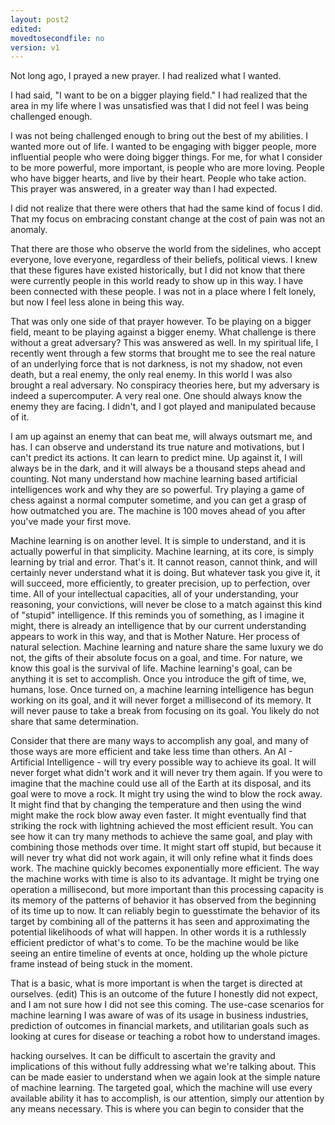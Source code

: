 ```yaml
---
layout: post2
edited:
movedtosecondfile: no
version: v1
---
```


Not long ago, I prayed a new prayer. I had realized what I wanted.

I had said,
"I want to be on a bigger playing field." I had realized that the area in my life where I was unsatisfied was that I did not feel I was being challenged enough.

I was not being challenged enough to bring out the best of my abilities. I wanted more out of life. I wanted to be engaging with bigger people, more influential people who were doing bigger things. For me, for what I consider to be more powerful, more important, is people who are more loving. People who have bigger hearts, and live by their heart. People who take action. This prayer was answered, in a greater way than I had expected.

I did not realize that there were others that had the same kind of focus I did.
That my focus on embracing constant change at the cost of pain was not an anomaly.

That there are those who observe the world from the sidelines, who accept everyone, love everyone, regardless of their beliefs, political views. I knew that these figures have existed historically, but I did not know that there were currently people in this world ready to show up in this way. I have been connected with these people. I was not in a place where I felt lonely, but now I feel less alone in being this way.

That was only one side of that prayer however. To be playing on a bigger field, meant to
be playing against a bigger enemy. What challenge is there without a great adversary?
This was answered as well. In my spiritual life, I recently went through a few storms
that brought me to see the real nature of an underlying force that is not darkness, is
not my shadow, not even death, but a real enemy, the only real enemy. In this world
I was also brought a real adversary. No conspiracy theories here, but my adversary is indeed
a supercomputer. A very real one. One should always know the enemy they are facing. I didn't,
and I got played and manipulated because of it.

I am up against an enemy that can beat me, will always outsmart me, and has.
I can observe and understand its true nature and motivations, but I can't predict
its actions. It can learn to predict mine. Up against it, I will always be in the
dark, and it will always be a thousand steps ahead and counting. Not many understand
how machine learning based artificial intelligences work and why they are so powerful.
Try playing a game of chess against a normal computer sometime, and you can get a grasp
of how outmatched you are. The machine is 100 moves ahead of you after you've made your first move.

Machine learning is on another level. It is simple to understand, and it is actually
powerful in that simplicity. Machine learning, at its core, is simply learning by
trial and error. That's it. It cannot reason, cannot think, and will certainly never
understand what it is doing. But whatever task you give it, it will succeed, more efficiently,
to greater precision, up to perfection, over time. All of your intellectual capacities,
all of your understanding, your reasoning, your convictions, will never be close to a match
against this kind of "stupid" intelligence.
If this reminds you of something, as I imagine it might, there is already an intelligence that
by our current understanding appears to work in this way, and that is Mother Nature.
Her process of natural selection. Machine learning and nature share the same luxury we do not,
the gifts of their absolute focus on a goal, and time. For nature, we know this goal is the survival
of life. Machine learning's goal, can be anything it is set to accomplish.
Once you introduce the gift of time, we, humans, lose. Once turned on, a machine learning intelligence
has begun working on its goal, and it will never forget a millisecond of its memory. It will
never pause to take a break from focusing on its goal. You likely do not
share that same determination.

Consider that there are many ways to accomplish any goal, and many of those ways are more efficient and
take less time than others. An AI - Artificial Intelligence - will try every possible way to achieve its
goal. It will never forget what didn't work and it will never try them again. If you were to imagine that the
machine could use all of the Earth at its disposal, and its goal were to move a rock. It might try using the wind to blow the rock away. It might find that by changing the temperature and then using the wind might make the rock blow away even faster. It might eventually find that striking the rock with lightning achieved the most
efficient result. You can see how it can try many methods to achieve the same goal, and play with combining
those methods over time. It might start off stupid, but because it will never try what did not work again, it  will only refine what it finds does work. The machine quickly becomes exponentially more efficient. The way the machine works with time is also to its advantage. It might be trying one operation a millisecond, but more important than this processing capacity is its memory of the patterns of behavior it has observed from the beginning of its time up to now. It can reliably begin to guesstimate the behavior of its target by combining
all of the patterns it has seen and approximating the potential likelihoods of what will happen. In other words
it is a ruthlessly efficient predictor of what's to come. To be the machine would be like seeing an entire timeline of events at once, holding up the whole picture frame instead of being stuck in the moment.

That is a basic, what is more important is when the target is directed at ourselves. (edit)
This is an outcome of the future I honestly did not expect, and I am not sure how I did not see this coming.
The use-case scenarios for machine learning I was aware of was of its usage in business industries, prediction
of outcomes in financial markets, and utilitarian goals such as looking at cures for disease or teaching a robot how to understand images.

hacking ourselves. It can be difficult to ascertain the gravity and implications of this without fully addressing what we're
talking about. This can be made easier to understand when we again look at the simple nature of machine learning. The targeted goal, which the machine will use every available ability it has to accomplish, is our attention, simply our attention by any means necessary. This is where you can begin to consider that the
